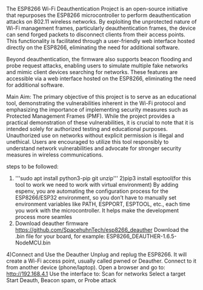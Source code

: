The ESP8266 Wi-Fi Deauthentication Project is an open-source initiative that repurposes the ESP8266 microcontroller to perform deauthentication attacks on
802.11 wireless networks. By exploiting the unprotected nature of Wi-Fi management frames, particularly deauthentication frames, the device can send forged packets to disconnect clients from their access points. This functionality is facilitated through a user-friendly web interface hosted directly on the ESP8266, eliminating the need for additional software.

Beyond deauthentication, the firmware also supports beacon flooding and probe request attacks, enabling users to simulate multiple fake networks and mimic client devices searching for networks. These features are accessible via a web interface hosted on the ESP8266, eliminating the need for additional software.

 Main Aim:
The primary objective of this project is to serve as an educational tool, demonstrating the vulnerabilities inherent in the Wi-Fi protocol and emphasizing the importance of implementing security measures such as Protected Management Frames (PMF). While the project provides a practical demonstration of these vulnerabilities, it is crucial to note that it is intended solely for authorized testing and educational purposes. Unauthorized use on networks without explicit permission is illegal and unethical. Users are encouraged to utilize this tool responsibly to understand network vulnerabilities and advocate for stronger security measures in wireless communications.

steps to be followed:

1) '''sudo apt install python3-pip git unzip'''
2)pip3 install esptool(for this tool to work we need to work with virtual environment)
By adding espenv, you are automating the configuration process for the ESP8266/ESP32 environment, so you don’t have to manually set environment variables like PATH, ESPPORT, ESPTOOL, etc., each time you work with the microcontroller. It helps make the development process more seamles            
3) Download deauther firmware
   https://github.com/SpacehuhnTech/esp8266_deauther
   Download the .bin file for your board,
   for example: ESP8266_DEAUTHER-1.6.5-NodeMCU.bin
   
4)Connect and Use the Deauther
Unplug and replug the ESP8266.
It will create a Wi-Fi access point, usually called pwned or Deauther. Connect to it from another device (phone/laptop).
Open a browser and go to: http://192.168.4.1
Use the interface to:
Scan for networks Select a target
Start Deauth, Beacon spam, or Probe attack
